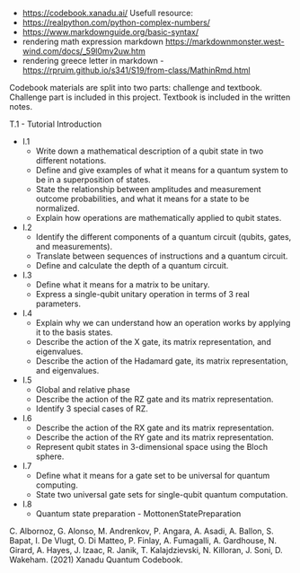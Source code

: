 * https://codebook.xanadu.ai/
Usefull resource:
* https://realpython.com/python-complex-numbers/
* https://www.markdownguide.org/basic-syntax/
* rendering math expression markdown https://markdownmonster.west-wind.com/docs/_59l0mv2uw.htm
* rendering greece letter in markdown - https://rpruim.github.io/s341/S19/from-class/MathinRmd.html

Codebook materials are split into two parts: challenge and textbook. Challenge part is included in this project.
Textbook is included in the written notes.

T.1 - Tutorial 
Introduction
* I.1
  * Write down a mathematical description of a qubit state in two different notations.
  * Define and give examples of what it means for a quantum system to be in a superposition of states.
  * State the relationship between amplitudes and measurement outcome probabilities, and what it means for a state to be normalized.
  * Explain how operations are mathematically applied to qubit states.
* I.2
  * Identify the different components of a quantum circuit (qubits, gates, and measurements).
  * Translate between sequences of instructions and a quantum circuit.
  * Define and calculate the depth of a quantum circuit.
* I.3
  * Define what it means for a matrix to be unitary.
  * Express a single-qubit unitary operation in terms of 3 real parameters.
* I.4
  * Explain why we can understand how an operation works by applying it to the basis states.
  * Describe the action of the X gate, its matrix representation, and eigenvalues.
  * Describe the action of the Hadamard gate, its matrix representation, and eigenvalues.
* I.5
  * Global and relative phase 
  * Describe the action of the RZ gate and its matrix representation.
  * Identify 3 special cases of RZ.
* I.6 
  * Describe the action of the RX gate and its matrix representation.
  * Describe the action of the RY gate and its matrix representation.
  * Represent qubit states in 3-dimensional space using the Bloch sphere.
* I.7
  * Define what it means for a gate set to be universal for quantum computing. 
  * State two universal gate sets for single-qubit quantum computation.
* I.8
  * Quantum state preparation - MottonenStatePreparation






C. Albornoz, G. Alonso, M. Andrenkov, P. Angara, A. Asadi, A. Ballon, S. Bapat, I. De Vlugt, O. Di Matteo, P. Finlay, A. Fumagalli, A. Gardhouse, N. Girard, A. Hayes, J. Izaac, R. Janik, T. Kalajdzievski, N. Killoran, J. Soni, D. Wakeham. (2021) Xanadu Quantum Codebook.